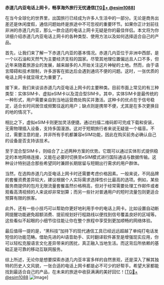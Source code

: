 **赤道几内亚电话上网卡，畅享海外旅行无忧通信[[TG💪+ @esim1088](https://t.me/s/esim1088)]**

在当今全球化的世界里，出国旅行已经成为许多人生活中的一部分。无论是商务出差还是休闲度假，通信问题始终是旅途中不可忽视的重要环节。如果你正计划前往非洲的赤道几内亚，那么一款合适的电话上网卡无疑是你的最佳伴侣。本文将为你详细介绍赤道几内亚电话上网卡的各种类型、使用方法以及如何选择适合自己的产品。

首先，让我们来了解一下赤道几内亚的基本情况。赤道几内亚位于非洲中西部，是一个以石油和天然气为主要经济支柱的国家。尽管其地理位置偏远且人口不多，但近年来随着旅游业的发展，越来越多的人开始关注这片神秘的土地。然而，由于语言障碍和技术限制，许多游客在抵达后会遇到通讯不便的问题。这时，一张优质的电话上网卡就显得尤为重要了。

接下来，我们来谈谈赤道几内亚电话上网卡的主要种类。目前市面上常见的有三种类型：实体SIM卡、虚拟eSIM卡以及混合型SIM卡。其中，实体SIM卡是最传统的一种形式，用户需要亲自到当地运营商处购买并激活。这种卡的优点在于信号稳定，适合长时间居住或频繁往返的用户；缺点则是携带不便，尤其是在多次更换目的地的情况下。

相比之下，虚拟eSIM卡则更加灵活便捷。通过扫描二维码即可完成下载和安装，无需物理插入设备，支持多国漫游。这对于短期旅行者来说无疑是一个福音。不过，需要注意的是，并非所有手机都兼容eSIM功能，因此在购买前务必确认自己的设备是否支持该技术。

至于混合型SIM卡，则结合了上述两种方案的优势。它既可以通过实体形式提供稳定的本地网络连接，又能在必要时切换至eSIM模式进行国际通话与数据传输。这种设计特别适合那些希望同时兼顾长期居留与短期出行需求的用户群体。

当然，在选购赤道几内亚电话上网卡时还需要考虑价格因素。一般来说，不同品牌的套餐资费差异较大，建议根据个人实际需求选择性价比最高的选项。例如，某些服务商提供的包月无限流量套餐虽然价格稍高，但对于经常需要处理工作邮件或者观看高清视频的人来说却非常划算；而另一些针对普通用户的短时流量包则更适合预算有限的旅客。

此外，还有一些小技巧可以帮助你更好地利用手中的电话上网卡。比如设置自动断网提醒功能避免超额消费、提前规划好行程路线以便找到信号覆盖良好的区域等。这些看似不起眼的小细节往往能让你在整个旅程中享受到更加顺畅的网络体验。

最后值得一提的是，“黑科技”加持下的现代通信工具已经远远超越了单纯打电话发短信的功能范畴。借助先进的AI语音助手、实时翻译软件甚至是增强现实应用，你可以轻松克服语言文化差异带来的困扰，真正融入当地生活。而这背后所依赖的基础正是可靠的移动互联网服务。

综上所述，无论你是想要探索赤道几内亚丰富多样的自然景观，还是深入了解其独特的历史人文风貌，一张合适的电话上网卡都是必不可少的好帮手。希望大家都能找到最适合自己的产品，在未来的旅途中收获满满的美好回忆！[[TG💪+ @esim1088](https://t.me/s/esim1088) ![Image](https://i.postimg.cc/4NQfJmqS/Snipaste-2025-05-13-00-14-12.png)]